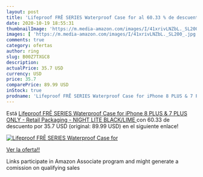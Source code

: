 ```yaml
---
layout: post
title: 'Lifeproof FRĒ SERIES Waterproof Case for al 60.33 % de descuento'
date: 2020-10-19 18:55:31
thumbnailImage: 'https://m.media-amazon.com/images/I/41xrivLNZbL._SL200_.jpg'
images: [ 'https://m.media-amazon.com/images/I/41xrivLNZbL._SL200_.jpg' ]
comments: true
category: ofertas
author: ring
slug: B00Z7TXGC8
description:
actualPrice: 35.7 USD
currency: USD
price: 35.7
comparePrice: 89.99 USD
inStock: true
prodname: 'Lifeproof FRĒ SERIES Waterproof Case for iPhone 8 PLUS & 7 PLUS  ONLY  - Retail Packaging - NIGHT LITE  BLACK/LIME '
---
```


Está [Lifeproof FRĒ SERIES Waterproof Case for iPhone 8 PLUS & 7 PLUS  ONLY  - Retail Packaging - NIGHT LITE  BLACK/LIME ](https://www.amazon.com/dp/B00Z7TXGC8/?tag=tolees-20) con 60.33 de descuento por 35.7 USD (original: 89.99 USD) en el siguiente enlace!

[![Lifeproof FRĒ SERIES Waterproof Case for](https://m.media-amazon.com/images/I/41xrivLNZbL._SL200_.jpg)](https://www.amazon.com/dp/B00Z7TXGC8/?tag=tolees-20)

[Ver la oferta!!](https://www.amazon.com/dp/B00Z7TXGC8/?tag=tolees-20)

Links participate in Amazon Associate program and might generate a comission on qualifying sales


